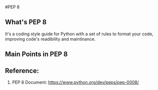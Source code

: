 #PEP 8
## What's PEP 8
It's a coding style guide for Python with a set of rules to format your code, improving code's readibility and maintinance.
## Main Points in PEP 8
## Reference: 
1. PEP 8 Document: https://www.python.org/dev/peps/pep-0008/
